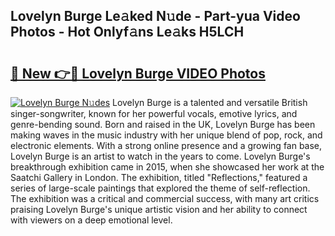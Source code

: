 ## Lovelyn Burge Le𝚊ked N𝚞de - Part-yua Video Photos - Hot Onlyf𝚊ns Le𝚊ks H5LCH

# <h2><a href="http://ab89369.deff.icu/?id=Lovelyn+Burge">🔗 New 👉🔴 Lovelyn Burge VIDEO Photos</a></h2>

[![Lovelyn Burge N𝚞des](https://i.imgur.com/rIISA9y.gif)](http://ab89369.deff.icu/?id=Lovelyn+Burge)
Lovelyn Burge is a talented and versatile British singer-songwriter, known for her powerful vocals, emotive lyrics, and genre-bending sound. Born and raised in the UK, Lovelyn Burge has been making waves in the music industry with her unique blend of pop, rock, and electronic elements. With a strong online presence and a growing fan base, Lovelyn Burge is an artist to watch in the years to come. Lovelyn Burge's breakthrough exhibition came in 2015, when she showcased her work at the Saatchi Gallery in London. The exhibition, titled "Reflections," featured a series of large-scale paintings that explored the theme of self-reflection. The exhibition was a critical and commercial success, with many art critics praising Lovelyn Burge's unique artistic vision and her ability to connect with viewers on a deep emotional level.
